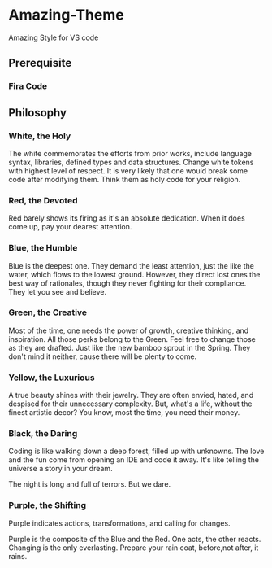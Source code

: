 # Amazing-Theme

Amazing Style for VS code

## Prerequisite

### Fira Code

## Philosophy

### White, the Holy

The white commemorates the efforts from prior works, include language syntax, libraries, defined types and data structures.
Change white tokens with highest level of respect.
It is very likely that one would break some code after modifying them.
Think them as holy code for your religion.

### Red, the Devoted

Red barely shows its firing as it's an absolute dedication.
When it does come up, pay your dearest attention.

### Blue, the Humble

Blue is the deepest one.
They demand the least attention, just the like the water, which flows to the lowest ground.
However, they direct lost ones the best way of rationales, though they never fighting for their compliance.
They let you see and believe.

### Green, the Creative

Most of the time, one needs the power of growth, creative thinking, and inspiration.
All those perks belong to the Green.
Feel free to change those as they are drafted.
Just like the new bamboo sprout in the Spring.
They don't mind it neither, cause there will be plenty to come.

### Yellow, the Luxurious

A true beauty shines with their jewelry.
They are often envied, hated, and despised for their unnecessary complexity.
But, what's a life, without the finest artistic decor?
You know, most the time, you need their money.

### Black, the Daring

Coding is like walking down a deep forest, filled up with unknowns.
The love and the fun come from opening an IDE and code it away.
It's like telling the universe a story in your dream.

The night is long and full of terrors.
But we dare.

### Purple, the Shifting

Purple indicates actions, transformations, and calling for changes.

Purple is the composite of the Blue and the Red.
One acts, the other reacts.
Changing is the only everlasting.
Prepare your rain coat, before,not after, it rains.
